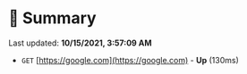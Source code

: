 # 📖 Summary
Last updated: **10/15/2021, 3:57:09 AM**

- `GET` [https://google.com](https://google.com) - **Up** (130ms)
